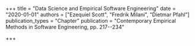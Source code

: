 +++
title = "Data Science and Empirical Software Engineering"
date = "2020-01-01"
authors = ["Ezequiel Scott", "Fredrik Milani", "Dietmar Pfahl"]
publication_types = "Chapter"
publication = "Contemporary Empirical Methods in Software Engineering, pp. 217--234"

+++
